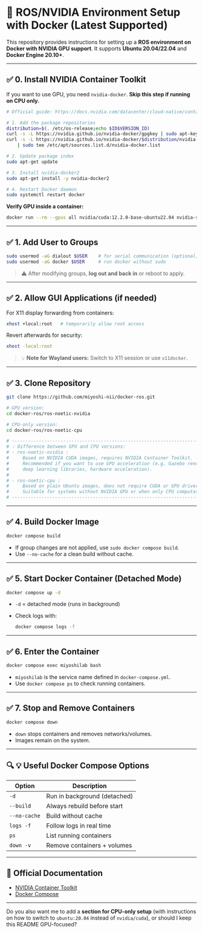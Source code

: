 # 🚀 **ROS/NVIDIA Environment Setup with Docker (Latest Supported)**

This repository provides instructions for setting up a **ROS environment on Docker with NVIDIA GPU support**.
It supports **Ubuntu 20.04/22.04** and **Docker Engine 20.10+**.

---

## ✅ **0. Install NVIDIA Container Toolkit**

If you want to use GPU, you need `nvidia-docker`.
**Skip this step if running on CPU only.**

```bash
# Official guide: https://docs.nvidia.com/datacenter/cloud-native/container-toolkit/install-guide.html

# 1. Add the package repositories
distribution=$(. /etc/os-release;echo $ID$VERSION_ID) 
curl -s -L https://nvidia.github.io/nvidia-docker/gpgkey | sudo apt-key add -
curl -s -L https://nvidia.github.io/nvidia-docker/$distribution/nvidia-docker.list \
    | sudo tee /etc/apt/sources.list.d/nvidia-docker.list

# 2. Update package index
sudo apt-get update

# 3. Install nvidia-docker2
sudo apt-get install -y nvidia-docker2

# 4. Restart Docker daemon
sudo systemctl restart docker
```

**Verify GPU inside a container:**

```bash
docker run --rm --gpus all nvidia/cuda:12.2.0-base-ubuntu22.04 nvidia-smi
```

---

## ✅ **1. Add User to Groups**

```bash
sudo usermod -aG dialout $USER    # for serial communication (optional)
sudo usermod -aG docker $USER     # run docker without sudo
```

> ⚠️ After modifying groups, **log out and back in** or reboot to apply.

---

## ✅ **2. Allow GUI Applications (if needed)**

For X11 display forwarding from containers:

```bash
xhost +local:root   # temporarily allow root access
```

Revert afterwards for security:

```bash
xhost -local:root
```

> 💡 **Note for Wayland users:**
> Switch to X11 session or use `x11docker`.

---

## ✅ **3. Clone Repository**

```bash
git clone https://github.com/miyoshi-nii/docker-ros.git

# GPU version:
cd docker-ros/ros-noetic-nvidia  

# CPU-only version:
cd docker-ros/ros-noetic-cpu  

# -------------------------------------------------------------------------
# 💡 Difference between GPU and CPU versions:
# - ros-noetic-nvidia : 
#     Based on NVIDIA CUDA images, requires NVIDIA Container Toolkit.
#     Recommended if you want to use GPU acceleration (e.g. Gazebo rendering,
#     deep learning libraries, hardware acceleration).
#
# - ros-noetic-cpu : 
#     Based on plain Ubuntu images, does not require CUDA or GPU drivers.
#     Suitable for systems without NVIDIA GPU or when only CPU computation is needed.
# -------------------------------------------------------------------------
```

---

## ✅ **4. Build Docker Image**

```bash
docker compose build
```

* If group changes are not applied, use `sudo docker compose build`.
* Use `--no-cache` for a clean build without cache.

---

## ✅ **5. Start Docker Container (Detached Mode)**

```bash
docker compose up -d
```

* `-d` = detached mode (runs in background)
* Check logs with:

  ```bash
  docker compose logs -f
  ```

---

## ✅ **6. Enter the Container**

```bash
docker compose exec miyoshilab bash
```

* `miyoshilab` is the service name defined in `docker-compose.yml`.
* Use `docker compose ps` to check running containers.

---

## ✅ **7. Stop and Remove Containers**

```bash
docker compose down
```

* `down` stops containers and removes networks/volumes.
* Images remain on the system.

---

## 🔍 **💡 Useful Docker Compose Options**

| Option       | Description                  |
| ------------ | ---------------------------- |
| `-d`         | Run in background (detached) |
| `--build`    | Always rebuild before start  |
| `--no-cache` | Build without cache          |
| `logs -f`    | Follow logs in real time     |
| `ps`         | List running containers      |
| `down -v`    | Remove containers + volumes  |

---

## 📌 **Official Documentation**

* [NVIDIA Container Toolkit](https://docs.nvidia.com/datacenter/cloud-native/container-toolkit/install-guide.html)
* [Docker Compose](https://docs.docker.com/compose/)

---

Do you also want me to add a **section for CPU-only setup** (with instructions on how to switch to `ubuntu:20.04` instead of `nvidia/cuda`), or should I keep this README GPU-focused?